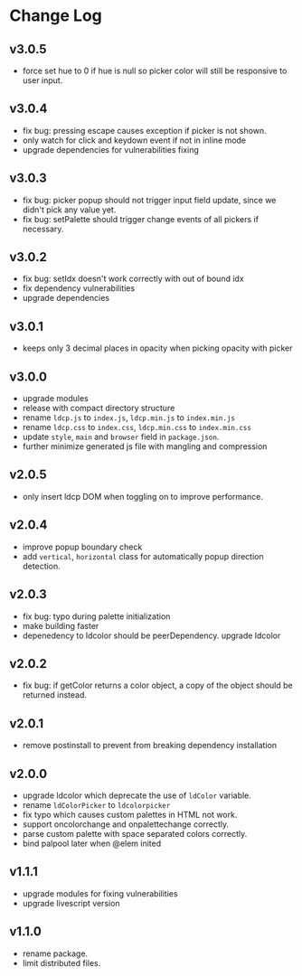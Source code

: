 # Change Log

## v3.0.5

 - force set hue to 0 if hue is null so picker color will still be responsive to user input.


## v3.0.4

 - fix bug: pressing escape causes exception if picker is not shown.
 - only watch for click and keydown event if not in inline mode
 - upgrade dependencies for vulnerabilities fixing


## v3.0.3

 - fix bug: picker popup should not trigger input field update, since we didn't pick any value yet. 
 - fix bug: setPalette should trigger change events of all pickers if necessary.


## v3.0.2

 - fix bug: setIdx doesn't work correctly with out of bound idx
 - fix dependency vulnerabilities
 - upgrade dependencies


## v3.0.1

 - keeps only 3 decimal places in opacity when picking opacity with picker


## v3.0.0

 - upgrade modules
 - release with compact directory structure
 - rename `ldcp.js` to `index.js`, `ldcp.min.js` to `index.min.js`
 - rename `ldcp.css` to `index.css`, `ldcp.min.css` to `index.min.css`
 - update `style`, `main` and `browser` field in `package.json`.
 - further minimize generated js file with mangling and compression


## v2.0.5

 - only insert ldcp DOM when toggling on to improve performance.


## v2.0.4

 - improve popup boundary check
 - add `vertical`, `horizontal` class for automatically popup direction detection.


## v2.0.3

 - fix bug: typo during palette initialization 
 - make building faster
 - depenedency to ldcolor should be peerDependency. upgrade ldcolor


## v2.0.2

 - fix bug: if getColor returns a color object, a copy of the object should be returned instead.

## v2.0.1

 - remove postinstall to prevent from breaking dependency installation


## v2.0.0

 - upgrade ldcolor which deprecate the use of `ldColor` variable.
 - rename `ldColorPicker` to `ldcolorpicker`
 - fix typo which causes custom palettes in HTML not work.
 - support oncolorchange and onpalettechange correctly. 
 - parse custom palette with space separated colors correctly.
 - bind palpool later when @elem inited


## v1.1.1

 - upgrade modules for fixing vulnerabilities
 - upgrade livescript version


## v1.1.0

 - rename package.
 - limit distributed files.
